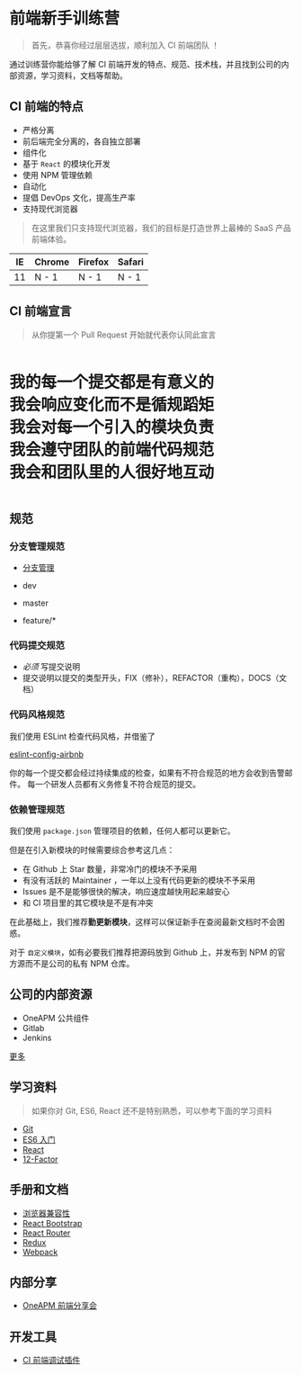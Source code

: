 # 前端新手训练营

> 首先，恭喜你经过层层选拔，顺利加入 CI 前端团队 ！

通过训练营你能给够了解 CI 前端开发的特点、规范、技术栈，并且找到公司的内部资源，学习资料，文档等帮助。

## CI 前端的特点

- 严格分离
 - 前后端完全分离的，各自独立部署
- 组件化
 - 基于 `React` 的模块化开发
 - 使用 NPM 管理依赖
- 自动化
 - 提倡 DevOps 文化，提高生产率
- 支持现代浏览器 

> 在这里我们只支持现代浏览器，我们的目标是打造世界上最棒的 SaaS 产品前端体验。

|     IE       |    Chrome   |   Firefox    |   Safari   |
|--------------|-------------|--------------|------------|
|     11       |    N - 1    |     N - 1    |    N - 1   |

## CI 前端宣言

> 从你提第一个 Pull Request 开始就代表你认同此宣言

<pre><h1>我的每一个提交都是有意义的
我会响应变化而不是循规蹈矩
我会对每一个引入的模块负责
我会遵守团队的前端代码规范
我会和团队里的人很好地互动
</h1></pre>

## 规范

### 分支管理规范

- [分支管理](http://www.ruanyifeng.com/blog/2012/07/git.html)

- dev
- master
- feature/*

### 代码提交规范

- *必须* 写提交说明
- 提交说明以提交的类型开头，FIX（修补），REFACTOR（重构），DOCS（文档）

### 代码风格规范

我们使用 ESLint 检查代码风格，并借鉴了

[eslint-config-airbnb](https://www.npmjs.com/package/eslint-config-airbnb)

你的每一个提交都会经过持续集成的检查，如果有不符合规范的地方会收到告警邮件。
每一个研发人员都有义务修复不符合规范的提交。

### 依赖管理规范

我们使用 `package.json` 管理项目的依赖，任何人都可以更新它。

但是在引入新模块的时候需要综合参考这几点：

- 在 Github 上 Star 数量，非常冷门的模块不予采用
- 有没有活跃的 Maintainer ，一年以上没有代码更新的模块不予采用
- Issues 是不是能够很快的解决，响应速度越快用起来越安心
- 和 CI 项目里的其它模块是不是有冲突

在此基础上，我们推荐**勤更新模块**，这样可以保证新手在查阅最新文档时不会困惑。

对于 `自定义模块`，如有必要我们推荐把源码放到 Github 上，并发布到 NPM 的官方源而不是公司的私有 NPM 仓库。

## 公司的内部资源

- OneAPM 公共组件
- Gitlab
- Jenkins

[更多](http://wiki.oneapm.me/pages/viewpage.action?pageId=7575054)

## 学习资料

> 如果你对 Git, ES6, React 还不是特别熟悉，可以参考下面的学习资料

- [Git](http://rogerdudler.github.io/git-guide/index.zh.html)
- [ES6 入门](http://es6.ruanyifeng.com/)
- [React](https://facebook.github.io/react/docs/getting-started.html)
- [12-Factor](https://12factor.net/zh_cn/)

## 手册和文档

- [浏览器兼容性](http://caniuse.com/)
- [React Bootstrap](http://react-bootstrap.github.io/)
- [React Router](https://github.com/reactjs/react-router)
- [Redux](https://github.com/reactjs/redux/tree/master/docs)
- [Webpack](http://webpack.github.io/docs/)

## 内部分享

- [OneAPM 前端分享会](http://wiki.oneapm.me/pages/viewpage.action?pageId=15151040)

## 开发工具

- [CI 前端调试插件](https://chrome.google.com/webstore/detail/cloudinsight-dev/bglckjbhffgndhlgbkbhhblpnhfapjpl)
